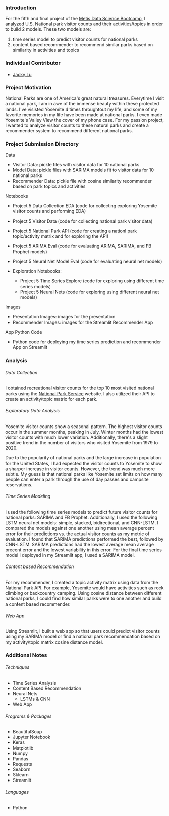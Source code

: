 ### Introduction

For the fifth and final project of the [Metis Data Science Bootcamp](https://www.thisismetis.com/), I analyzed U.S. National park visitor counts and their activities/topics in order to build 2 models. These two models are:

1. time series model to predict visitor counts for national parks
2. content based recommender to recommend similar parks based on similarity in activities and topics

### Individual Contributor

* [Jacky Lu](https://github.com/jackywlu)

### Project Motivation

National Parks are one of America's great natural treasures. Everytime I visit a national park, I am in awe of the immense beauty within these protected lands. I've visisted Yosemite 4 times throughtout my life, and some of my favorite memories in my life have been made at national parks. I even made Yosemite's Valley View the cover of my phone case. For my passion project, I wanted to analyze visitor counts to these natural parks and create a recommender system to recommend different national parks.

### Project Submission Directory

Data

- Visitor Data: pickle files with visitor data for 10 national parks
- Model Data: pickle files with SARIMA models fit to visitor data for 10 national parks
- Recommender Data: pickle file with cosine similarity recommender based on park topics and activities

Notebooks

* Project 5 Data Collection EDA (code for collecting exploring Yosemite visitor counts and performing EDA)
* Project 5 Visitor Data (code for collecting national park visitor data)

* Project 5 National Park API (code for creating a nationl park topic/activity matrix and for exploring the API)
* Project 5 ARIMA Eval (code for evaluating ARIMA, SARIMA, and FB Prophet models)
* Project 5 Neural Net Model Eval (code for evaluating neural net models)
* Exploration Notebooks:
  * Project 5 Time Series Explore (code for exploring using different time series models)
  * Project 5 Neural Nets (code for exploring using different neural net models)

Images

- Presentation Images: images for the presentation
- Recommender Images: images for the Streamlit Recommender App

App Python Code

- Python code for deploying my time series prediction and recommender App on Streamlit

### Analysis

###### Data Collection

I obtained recreational visitor counts for the top 10 most visited national parks using the [National Park Service](https://www.nps.gov/index.htm) website. I also utilized their API to create an activity/topic matrix for each park.

###### Exploratory Data Analysis

Yosemite visitor counts show a seasonal pattern. The highest visitor counts occur in the summer months, peaking in July. Winter months had the lowest visitor counts with much lower variation. Additionally, there's a slight positive trend in the number of visitors who visited Yosemite from 1979 to 2020.

Due to the popularity of national parks and the large increase in population for the United States, I had expected the visitor counts to Yosemite to show a sharper increase in visitor counts. However, the trend was much more subtle. My guess is that national parks like Yosemite set limits on how many people can enter a park through the use of day passes and campsite reservations.

###### Time Series Modeling

I used the following time series models to predict future visitor counts for national parks: SARIMA and FB Prophet. Additionally, I used the following LSTM neural net models: simple, stacked, bidirectional, and CNN-LSTM. I compared the models against one another using mean average percent error for their predictions vs. the actual visitor counts as my metric of evaluation. I found that SARIMA predictions performed the best, followed by CNN-LSTM. SARIMA predictions had the lowest average mean average precent error and the lowest variability in this error. For the final time series model I deployed in my Streamlit app, I used a SARIMA model.

###### Content based Recommendation

For my recommender, I created a topic activity matrix using data from the National Park API. For example, Yosemite would have activities such as rock climbing or backcountry camping. Using cosine distance between different national parks, I could find how similar parks were to one another and build a content based recommender.

###### Web App

Using Streamlit, I built a web app so that users could predict visitor counts using my SARIMA model or find a national park recommendation based on my activity/topic matrix cosine distance model.

### Additional Notes

###### Techniques

* Time Series Analysis
* Content Based Recommendation
* Neural Nets
  * LSTMs & CNN
* Web App

###### Programs & Packages

* BeautifulSoup
* Jupyter Notebook
* Keras
* Matplotlib
* Numpy
* Pandas
* Requests
* Seaborn
* Sklearn
* Streamlit

###### Languages

* Python